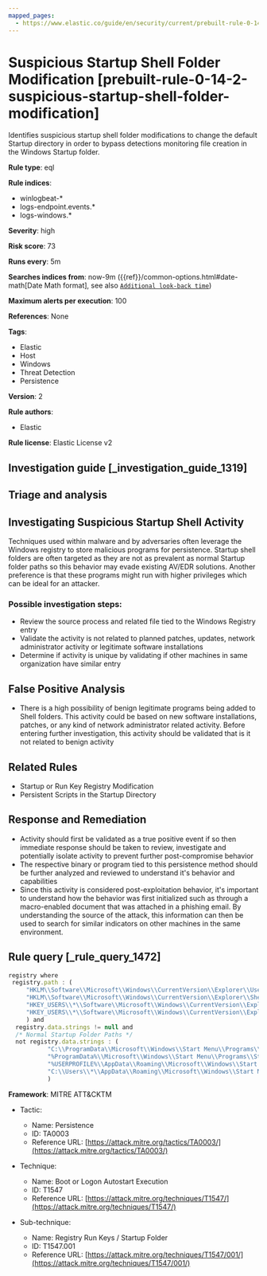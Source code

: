```yaml
---
mapped_pages:
  - https://www.elastic.co/guide/en/security/current/prebuilt-rule-0-14-2-suspicious-startup-shell-folder-modification.html
---
```


# Suspicious Startup Shell Folder Modification [prebuilt-rule-0-14-2-suspicious-startup-shell-folder-modification]

Identifies suspicious startup shell folder modifications to change the default Startup directory in order to bypass detections monitoring file creation in the Windows Startup folder.

**Rule type**: eql

**Rule indices**:

* winlogbeat-*
* logs-endpoint.events.*
* logs-windows.*

**Severity**: high

**Risk score**: 73

**Runs every**: 5m

**Searches indices from**: now-9m ({{ref}}/common-options.html#date-math[Date Math format], see also [`Additional look-back time`](docs-content://solutions/security/detect-and-alert/create-detection-rule.md#rule-schedule))

**Maximum alerts per execution**: 100

**References**: None

**Tags**:

* Elastic
* Host
* Windows
* Threat Detection
* Persistence

**Version**: 2

**Rule authors**:

* Elastic

**Rule license**: Elastic License v2

## Investigation guide [_investigation_guide_1319]

## Triage and analysis

## Investigating Suspicious Startup Shell Activity

Techniques used within malware and by adversaries often leverage the Windows registry to store malicious programs for
persistence. Startup shell folders are often targeted as they are not as prevalent as normal Startup folder paths so this
behavior may evade existing AV/EDR solutions. Another preference is that these programs might run with higher privileges
which can be ideal for an attacker.

### Possible investigation steps:
- Review the source process and related file tied to the Windows Registry entry
- Validate the activity is not related to planned patches, updates, network administrator activity or legitimate software
installations
- Determine if activity is unique by validating if other machines in same organization have similar entry

## False Positive Analysis
- There is a high possibility of benign legitimate programs being added to Shell folders. This activity could be based
on new software installations, patches, or any kind of network administrator related activity. Before entering further
investigation, this activity should be validated that is it not related to benign activity

## Related Rules
- Startup or Run Key Registry Modification
- Persistent Scripts in the Startup Directory

## Response and Remediation
- Activity should first be validated as a true positive event if so then immediate response should be taken to review,
investigate and potentially isolate activity to prevent further post-compromise behavior
- The respective binary or program tied to this persistence method should be further analyzed and reviewed to understand
it's behavior and capabilities
- Since this activity is considered post-exploitation behavior, it's important to understand how the behavior was first
initialized such as through a macro-enabled document that was attached in a phishing email. By understanding the source
of the attack, this information can then be used to search for similar indicators on other machines in the same environment.

## Rule query [_rule_query_1472]

```js
registry where
 registry.path : (
     "HKLM\\Software\\Microsoft\\Windows\\CurrentVersion\\Explorer\\User Shell Folders\\Common Startup",
     "HKLM\\Software\\Microsoft\\Windows\\CurrentVersion\\Explorer\\Shell Folders\\Common Startup",
     "HKEY_USERS\\*\\Software\\Microsoft\\Windows\\CurrentVersion\\Explorer\\User Shell Folders\\Startup",
     "HKEY_USERS\\*\\Software\\Microsoft\\Windows\\CurrentVersion\\Explorer\\Shell Folders\\Startup"
     ) and
  registry.data.strings != null and
  /* Normal Startup Folder Paths */
  not registry.data.strings : (
           "C:\\ProgramData\\Microsoft\\Windows\\Start Menu\\Programs\\Startup",
           "%ProgramData%\\Microsoft\\Windows\\Start Menu\\Programs\\Startup",
           "%USERPROFILE%\\AppData\\Roaming\\Microsoft\\Windows\\Start Menu\\Programs\\Startup",
           "C:\\Users\\*\\AppData\\Roaming\\Microsoft\\Windows\\Start Menu\\Programs\\Startup"
           )
```

**Framework**: MITRE ATT&CKTM

* Tactic:

    * Name: Persistence
    * ID: TA0003
    * Reference URL: [https://attack.mitre.org/tactics/TA0003/](https://attack.mitre.org/tactics/TA0003/)

* Technique:

    * Name: Boot or Logon Autostart Execution
    * ID: T1547
    * Reference URL: [https://attack.mitre.org/techniques/T1547/](https://attack.mitre.org/techniques/T1547/)

* Sub-technique:

    * Name: Registry Run Keys / Startup Folder
    * ID: T1547.001
    * Reference URL: [https://attack.mitre.org/techniques/T1547/001/](https://attack.mitre.org/techniques/T1547/001/)



